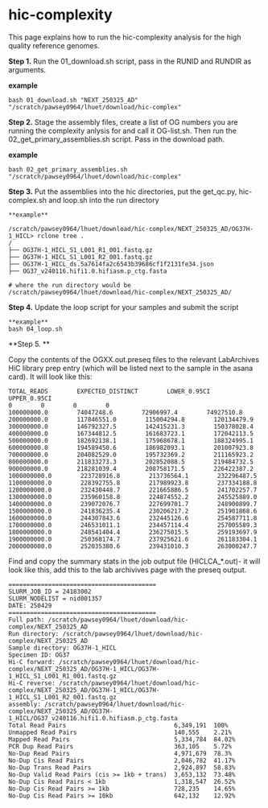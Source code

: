 # hic-complexity

This page explains how to run the hic-complexity analysis for the high quality reference genomes.

**Step 1.** Run the 01_download.sh script, pass in the RUNID and RUNDIR as arguments. 

**example**
```
bash 01_download.sh "NEXT_250325_AD" "/scratch/pawsey0964/lhuet/download/hic-complex"
```
**Step 2.** Stage the assembly files, create a list of OG numbers you are running the complexity anlysis for and call it OG-list.sh. Then run the 02_get_primary_assemblies.sh script. Pass in the download path. 

**example**
```
bash 02_get_primary_assemblies.sh "/scratch/pawsey0964/lhuet/download/hic-complex"
```
**Step 3.** Put the assemblies into the hic directories, put the get_qc.py, hic-complex.sh and loop.sh into the run directory 
```
**example**

/scratch/pawsey0964/lhuet/download/hic-complex/NEXT_250325_AD/OG37H-1_HICL> rclone tree .
/
├── OG37H-1_HICL_S1_L001_R1_001.fastq.gz
├── OG37H-1_HICL_S1_L001_R2_001.fastq.gz
├── OG37H-1_HICL_ds.5a7614fa2c6543b39686cf1f2131fe34.json
├── OG37_v240116.hifi1.0.hifiasm.p_ctg.fasta

# where the run directory would be
/scratch/pawsey0964/lhuet/download/hic-complex/NEXT_250325_AD/
```
**Step 4.** Update the loop script for your samples and submit the script
```
**example** 
bash 04_loop.sh
```
**Step 5. **

Copy the contents of the OGXX.out.preseq files to the relevant LabArchives HiC library prep entry (which will be listed next to the sample in the asana card). It will look like this:
```
TOTAL_READS        EXPECTED_DISTINCT        LOWER_0.95CI        UPPER_0.95CI
0        0        0        0
100000000.0        74047248.6        72906997.4        74927510.8
200000000.0        117846551.0        115004294.8        120134479.9
300000000.0        146792327.5        142415231.3        150378028.4
400000000.0        167344812.5        161683723.1        172042113.5
500000000.0        182692138.1        175968678.1        188324995.1
600000000.0        194589450.6        186982093.1        201007923.8
700000000.0        204082529.0        195732369.2        211165923.2
800000000.0        211833273.3        202852088.5        219484732.5
900000000.0        218281039.4        208758171.5        226422387.2
1000000000.0        223728916.8        213736564.1        232296487.5
1100000000.0        228392755.8        217989923.8        237334188.8
1200000000.0        232430448.7        221665886.5        241702257.7
1300000000.0        235960158.8        224874552.2        245525889.0
1400000000.0        239072076.7        227699701.7        248900899.7
1500000000.0        241836235.4        230206217.2        251901868.6
1600000000.0        244307843.6        232445126.6        254587711.8
1700000000.0        246531011.1        234457114.4        257005589.3
1800000000.0        248541404.4        236275015.5        259193697.9
1900000000.0        250368174.7        237925621.6        261183304.1
2000000000.0        252035380.6        239431010.3        263000247.7
```

Find and copy the summary stats in the job output file (HICLCA_*.out)- it will look like this, add this to the lab archivives page with the preseq output. 
```
=========================================
SLURM_JOB_ID = 24183002
SLURM_NODELIST = nid001357
DATE: 250429
=========================================
Full path: /scratch/pawsey0964/lhuet/download/hic-complex/NEXT_250325_AD
Run directory: /scratch/pawsey0964/lhuet/download/hic-complex/NEXT_250325_AD
Sample directory: OG37H-1_HICL
Specimen ID: OG37
Hi-C forward: /scratch/pawsey0964/lhuet/download/hic-complex/NEXT_250325_AD/OG37H-1_HICL/OG37H-1_HICL_S1_L001_R1_001.fastq.gz
Hi-C reverse: /scratch/pawsey0964/lhuet/download/hic-complex/NEXT_250325_AD/OG37H-1_HICL/OG37H-1_HICL_S1_L001_R2_001.fastq.gz
assembly: /scratch/pawsey0964/lhuet/download/hic-complex/NEXT_250325_AD/OG37H-1_HICL/OG37_v240116.hifi1.0.hifiasm.p_ctg.fasta
Total Read Pairs                              6,349,191  100%
Unmapped Read Pairs                           140,555    2.21%
Mapped Read Pairs                             5,334,784  84.02%
PCR Dup Read Pairs                            363,105    5.72%
No-Dup Read Pairs                             4,971,679  78.3%
No-Dup Cis Read Pairs                         2,046,782  41.17%
No-Dup Trans Read Pairs                       2,924,897  58.83%
No-Dup Valid Read Pairs (cis >= 1kb + trans)  3,653,132  73.48%
No-Dup Cis Read Pairs < 1kb                   1,318,547  26.52%
No-Dup Cis Read Pairs >= 1kb                  728,235    14.65%
No-Dup Cis Read Pairs >= 10kb                 642,132    12.92%
```
